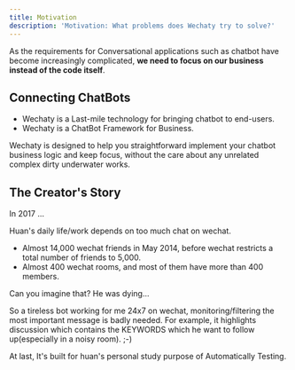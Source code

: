 ```yaml
---
title: Motivation
description: 'Motivation: What problems does Wechaty try to solve?'
---
```


As the requirements for Conversational applications such as chatbot have become increasingly complicated, **we need to focus on our business instead of the code itself**.

## Connecting ChatBots

- Wechaty is a Last-mile technology for bringing chatbot to end-users.
- Wechaty is a ChatBot Framework for Business.

Wechaty is designed to help you straightforward implement your chatbot business logic and keep focus, without the care about any unrelated complex dirty underwater works.

## The Creator's Story

In 2017 ...

Huan's daily life/work depends on too much chat on wechat.

- Almost 14,000 wechat friends in May 2014, before wechat restricts a total number of friends to 5,000.
- Almost 400 wechat rooms, and most of them have more than 400 members.

Can you imagine that? He was dying...

So a tireless bot working for me 24x7 on wechat, monitoring/filtering the most important message is badly needed. For example, it highlights discussion which contains the KEYWORDS which he want to follow up(especially in a noisy room). ;-)

At last, It's built for huan's personal study purpose of Automatically Testing.
